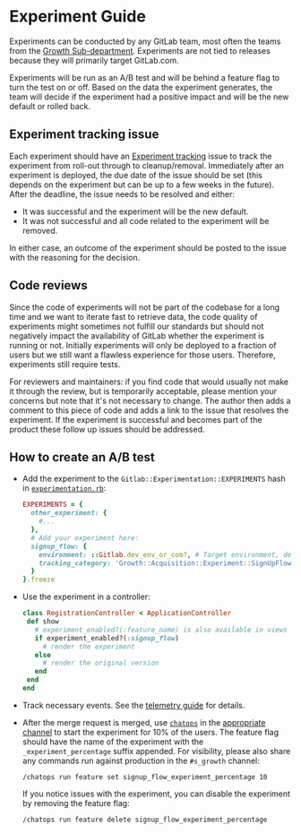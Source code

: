 # Experiment Guide

Experiments can be conducted by any GitLab team, most often the teams from the [Growth Sub-department](https://about.gitlab.com/handbook/engineering/development/growth/). Experiments are not tied to releases because they will primarily target GitLab.com.

Experiments will be run as an A/B test and will be behind a feature flag to turn the test on or off. Based on the data the experiment generates, the team will decide if the experiment had a positive impact and will be the new default or rolled back.

## Experiment tracking issue

Each experiment should have an [Experiment tracking](https://gitlab.com/groups/gitlab-org/-/issues?scope=all&utf8=%E2%9C%93&state=opened&label_name[]=growth%20experiment&search=%22Experiment+tracking%22) issue to track the experiment from roll-out through to cleanup/removal. Immediately after an experiment is deployed, the due date of the issue should be set (this depends on the experiment but can be up to a few weeks in the future).
After the deadline, the issue needs to be resolved and either:

- It was successful and the experiment will be the new default.
- It was not successful and all code related to the experiment will be removed.

In either case, an outcome of the experiment should be posted to the issue with the reasoning for the decision.

## Code reviews

Since the code of experiments will not be part of the codebase for a long time and we want to iterate fast to retrieve data, the code quality of experiments might sometimes not fulfill our standards but should not negatively impact the availability of GitLab whether the experiment is running or not.
Initially experiments will only be deployed to a fraction of users but we still want a flawless experience for those users. Therefore, experiments still require tests.

For reviewers and maintainers: if you find code that would usually not make it through the review, but is temporarily acceptable, please mention your concerns but note that it's not necessary to change.
The author then adds a comment to this piece of code and adds a link to the issue that resolves the experiment. If the experiment is successful and becomes part of the product these follow up issues should be addressed.

## How to create an A/B test

- Add the experiment to the `Gitlab::Experimentation::EXPERIMENTS` hash in [`experimentation.rb`](https://gitlab.com/gitlab-org/gitlab/blob/master/lib%2Fgitlab%2Fexperimentation.rb):

  ```ruby
  EXPERIMENTS = {
    other_experiment: {
      #...
    },
    # Add your experiment here:
    signup_flow: {
      environment: ::Gitlab.dev_env_or_com?, # Target environment, defaults to enabled for development and GitLab.com
      tracking_category: 'Growth::Acquisition::Experiment::SignUpFlow' # Used for providing the category when setting up tracking data
    }
  }.freeze
  ```

- Use the experiment in a controller:

  ```ruby
  class RegistrationController < ApplicationController
   def show
     # experiment_enabled?(:feature_name) is also available in views and helpers
     if experiment_enabled?(:signup_flow)
       # render the experiment
     else
       # render the original version
     end
   end
  end
  ```

- Track necessary events. See the [telemetry guide](../telemetry/index.md) for details.
- After the merge request is merged, use [`chatops`](../../ci/chatops/README.md) in the
[appropriate channel](../feature_flags/controls.md#communicate-the-change) to start the experiment for 10% of the users.
The feature flag should have the name of the experiment with the `_experiment_percentage` suffix appended.
For visibility, please also share any commands run against production in the `#s_growth` channel:

  ```shell
  /chatops run feature set signup_flow_experiment_percentage 10
  ```

  If you notice issues with the experiment, you can disable the experiment by removing the feature flag:

  ```shell
  /chatops run feature delete signup_flow_experiment_percentage
  ```
